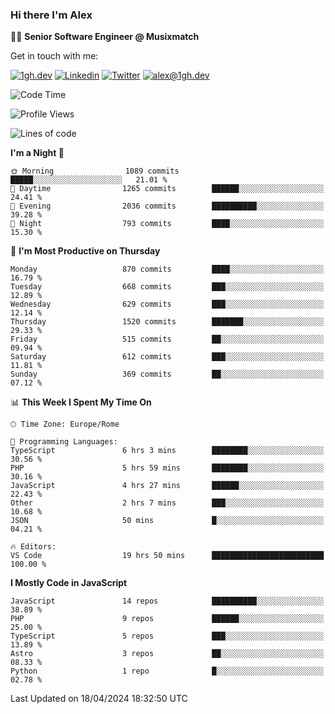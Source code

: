 ### Hi there I'm Alex

👨‍💻 __Senior Software Engineer @ Musixmatch__

Get in touch with me:

[![1gh.dev](https://img.shields.io/static/v1?label=1gh.dev&message=%20&color=red&logo=&style=flat-square&logoColor=white)](https://www.1gh.dev/)
[![Linkedin](https://img.shields.io/static/v1?label=Linkedin&message=%20&color=blue&logo=Linkedin&style=flat-square&logoColor=white)](https://linkedin.com/in/alexghirelli)
[![Twitter](https://img.shields.io/static/v1?label=Twitter&message=%20&color=blue&logo=Twitter&style=flat-square&logoColor=white)](https://twitter.com/alexGhirelli)
[![alex@1gh.dev](https://img.shields.io/static/v1?label=alex@1gh.dev&message=%20&color=red&logo=gmail&style=flat-square&logoColor=white)](mailto:alex@1gh.dev)

<!--START_SECTION:waka-->
![Code Time](http://img.shields.io/badge/Code%20Time-7%2C874%20hrs%2031%20mins-blue)

![Profile Views](http://img.shields.io/badge/Profile%20Views-0-blue)

![Lines of code](https://img.shields.io/badge/From%20Hello%20World%20I%27ve%20Written-25.5%20million%20lines%20of%20code-blue)

**I'm a Night 🦉** 

```text
🌞 Morning                1089 commits        █████░░░░░░░░░░░░░░░░░░░░   21.01 % 
🌆 Daytime                1265 commits        ██████░░░░░░░░░░░░░░░░░░░   24.41 % 
🌃 Evening                2036 commits        ██████████░░░░░░░░░░░░░░░   39.28 % 
🌙 Night                  793 commits         ████░░░░░░░░░░░░░░░░░░░░░   15.30 % 
```
📅 **I'm Most Productive on Thursday** 

```text
Monday                   870 commits         ████░░░░░░░░░░░░░░░░░░░░░   16.79 % 
Tuesday                  668 commits         ███░░░░░░░░░░░░░░░░░░░░░░   12.89 % 
Wednesday                629 commits         ███░░░░░░░░░░░░░░░░░░░░░░   12.14 % 
Thursday                 1520 commits        ███████░░░░░░░░░░░░░░░░░░   29.33 % 
Friday                   515 commits         ██░░░░░░░░░░░░░░░░░░░░░░░   09.94 % 
Saturday                 612 commits         ███░░░░░░░░░░░░░░░░░░░░░░   11.81 % 
Sunday                   369 commits         ██░░░░░░░░░░░░░░░░░░░░░░░   07.12 % 
```


📊 **This Week I Spent My Time On** 

```text
🕑︎ Time Zone: Europe/Rome

💬 Programming Languages: 
TypeScript               6 hrs 3 mins        ████████░░░░░░░░░░░░░░░░░   30.56 % 
PHP                      5 hrs 59 mins       ████████░░░░░░░░░░░░░░░░░   30.16 % 
JavaScript               4 hrs 27 mins       ██████░░░░░░░░░░░░░░░░░░░   22.43 % 
Other                    2 hrs 7 mins        ███░░░░░░░░░░░░░░░░░░░░░░   10.68 % 
JSON                     50 mins             █░░░░░░░░░░░░░░░░░░░░░░░░   04.21 % 

🔥 Editors: 
VS Code                  19 hrs 50 mins      █████████████████████████   100.00 % 
```

**I Mostly Code in JavaScript** 

```text
JavaScript               14 repos            ██████████░░░░░░░░░░░░░░░   38.89 % 
PHP                      9 repos             ██████░░░░░░░░░░░░░░░░░░░   25.00 % 
TypeScript               5 repos             ███░░░░░░░░░░░░░░░░░░░░░░   13.89 % 
Astro                    3 repos             ██░░░░░░░░░░░░░░░░░░░░░░░   08.33 % 
Python                   1 repo              █░░░░░░░░░░░░░░░░░░░░░░░░   02.78 % 
```




 Last Updated on 18/04/2024 18:32:50 UTC
<!--END_SECTION:waka-->

